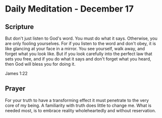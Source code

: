 # Daily Meditation - December 17

## Scripture

But don't just listen to God's word. You must do what it says. Otherwise, you are only fooling
yourselves. For if you listen to the word and don't obey, it is like glancing at your face in a
mirror. You see yourself, walk away, and forget what you look like. But if you look
carefully into the perfect law that sets you free, and if you do what it says and don't forget
what you heard, then God will bless you for doing it.

James 1:22


## Prayer

For your truth to have a transforming effect it must penetrate to the very core of my being.
A familiarity with truth does little to change me.  What is needed most, is to embrace reality
wholeheartedly and without reservation.
